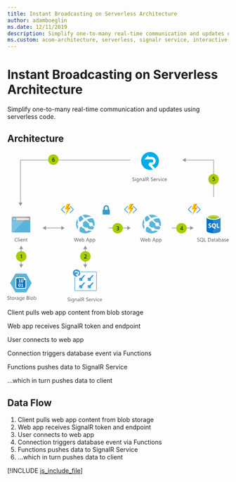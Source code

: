 ```yaml
---
title: Instant Broadcasting on Serverless Architecture
author: adamboeglin
ms.date: 12/11/2019
description: Simplify one-to-many real-time communication and updates using serverless code
ms.custom: acom-architecture, serverless, signalr service, interactive-diagram
---
```

# Instant Broadcasting on Serverless Architecture

Simplify one-to-many real-time communication and updates using serverless code.


## Architecture

<svg class="architecture-diagram" aria-labelledby="instant-broadcasting-on-serverless-architecture" height="403.234" viewbox="0 0 593.754 403.234" width="593.754" xmlns="http://www.w3.org/2000/svg" xmlns:xlink="http://www.w3.org/1999/xlink"><title id="instant-broadcasting-on-serverless-architecture">Instant Broadcasting on Serverless Architecture</title><desc>Simplify one-to-many real-time communication and updates using serverless code</desc><mask height="19.514" id="mask" maskunits="userSpaceOnUse" width="10.785" x="313.462" y="144.199"><g id="mask-2"><polygon fill="#fff" id="path-1" points="313.462 144.199 313.462 163.714 324.248 163.714 324.248 144.199 313.462 144.199"></polygon></g></mask><mask height="31.403" id="mask-2-2" maskunits="userSpaceOnUse" width="16.181" x="322.837" y="138.531"><g id="mask-4"><polygon fill="#fff" id="path-3" points="339.018 138.531 322.837 138.531 322.837 169.934 339.018 169.934 339.018 138.531"></polygon></g></mask><mask height="31.404" id="mask-3" maskunits="userSpaceOnUse" width="14.69" x="324.327" y="138.531"><g id="mask-6"><polygon fill="#fff" id="path-5" points="324.327 169.934 339.018 169.934 339.018 138.531 324.327 138.531 324.327 169.934"></polygon></g></mask><mask height="19.514" id="mask-4-2" maskunits="userSpaceOnUse" width="10.785" x="144.023" y="144.199"><g data-name="mask-2" id="mask-2-3"><polygon data-name="path-1" fill="#fff" id="path-1-2" points="144.024 144.199 144.024 163.714 154.809 163.714 154.809 144.199 144.024 144.199"></polygon></g></mask><mask height="31.403" id="mask-5" maskunits="userSpaceOnUse" width="16.181" x="153.398" y="138.531"><g data-name="mask-4" id="mask-4-3"><polygon data-name="path-3" fill="#fff" id="path-3-2" points="169.579 138.531 153.398 138.531 153.398 169.934 169.579 169.934 169.579 138.531"></polygon></g></mask><mask height="31.404" id="mask-6-2" maskunits="userSpaceOnUse" width="14.69" x="154.889" y="138.531"><g data-name="mask-6" id="mask-6-3"><polygon data-name="path-5" fill="#fff" id="path-5-2" points="154.889 169.934 169.579 169.934 169.579 138.531 154.889 138.531 154.889 169.934"></polygon></g></mask><mask height="19.514" id="mask-7" maskunits="userSpaceOnUse" width="10.785" x="484.462" y="144.199"><g data-name="mask-2" id="mask-2-4"><polygon data-name="path-1" fill="#fff" id="path-1-3" points="484.462 144.199 484.462 163.714 495.248 163.714 495.248 144.199 484.462 144.199"></polygon></g></mask><mask height="31.403" id="mask-8" maskunits="userSpaceOnUse" width="16.181" x="493.837" y="138.531"><g data-name="mask-4" id="mask-4-4"><polygon data-name="path-3" fill="#fff" id="path-3-3" points="510.018 138.531 493.837 138.531 493.837 169.934 510.018 169.934 510.018 138.531"></polygon></g></mask><mask height="31.404" id="mask-9" maskunits="userSpaceOnUse" width="14.69" x="495.327" y="138.531"><g data-name="mask-6" id="mask-6-4"><polygon data-name="path-5" fill="#fff" id="path-5-3" points="495.327 169.934 510.018 169.934 510.018 138.531 495.327 138.531 495.327 169.934"></polygon></g></mask><g><g><g><path d="M11.487,213.57a2.007,2.007,0,0,0,2.007,2.007H59.48a2.007,2.007,0,0,0,2.007-2.007V182.241h-50Z" fill="#59b4d9"></path><path d="M59.48,172.943H13.494a2.006,2.006,0,0,0-2.007,2.007v10.627h50V174.95a2.007,2.007,0,0,0-2.007-2.007" fill="#a0a1a2"></path><path d="M13.5,172.943a2.007,2.007,0,0,0-2.007,2.007v38.62a2.008,2.008,0,0,0,2.007,2.007h2.188l39.418-42.634Z" fill="#fff" opacity="0.2" style="isolation: isolate"></path><rect fill="#fff" height="3.942" width="33.671" x="24.344" y="177.722"></rect><path d="M22.8,179.626a4.878,4.878,0,1,1-4.878-4.879,4.879,4.879,0,0,1,4.878,4.879" fill="#59b4d9"></path><polygon fill="#fff" points="17.403 180.175 19.616 182.511 18.415 182.511 15.456 179.693 18.404 176.875 19.602 176.875 17.403 179.197 22.796 179.197 22.796 180.175 17.403 180.175"></polygon></g></g><g><g><path d="M161.637,399.543v-1.354a2.633,2.633,0,0,0,.558.369,4.487,4.487,0,0,0,.684.277,5.424,5.424,0,0,0,.722.174,4.018,4.018,0,0,0,.67.062,2.622,2.622,0,0,0,1.582-.393,1.473,1.473,0,0,0,.349-1.822,1.962,1.962,0,0,0-.481-.537,4.788,4.788,0,0,0-.729-.465q-.42-.222-.906-.468-.513-.26-.957-.526a4.143,4.143,0,0,1-.771-.588,2.452,2.452,0,0,1-.517-.728,2.475,2.475,0,0,1,.106-2.119,2.518,2.518,0,0,1,.771-.817,3.5,3.5,0,0,1,1.091-.479,4.977,4.977,0,0,1,1.247-.157,4.785,4.785,0,0,1,2.113.349v1.292a3.832,3.832,0,0,0-2.229-.6,3.669,3.669,0,0,0-.752.079,2.107,2.107,0,0,0-.67.256,1.481,1.481,0,0,0-.479.458,1.216,1.216,0,0,0-.186.684,1.4,1.4,0,0,0,.141.649,1.6,1.6,0,0,0,.414.5,4.088,4.088,0,0,0,.666.438q.393.212.906.465t1,.547a4.531,4.531,0,0,1,.826.636,2.811,2.811,0,0,1,.564.772,2.176,2.176,0,0,1,.209.971,2.469,2.469,0,0,1-.284,1.227,2.33,2.33,0,0,1-.766.817,3.344,3.344,0,0,1-1.11.455,6.1,6.1,0,0,1-1.326.14,5.437,5.437,0,0,1-.574-.038q-.343-.037-.7-.109a5.65,5.65,0,0,1-.674-.178A2.118,2.118,0,0,1,161.637,399.543Z" fill="#5b5b5b"></path><path d="M169.957,391.162a.712.712,0,0,1-.514-.205.694.694,0,0,1-.211-.52.716.716,0,0,1,.725-.731.722.722,0,0,1,.522.208.729.729,0,0,1,0,1.036A.717.717,0,0,1,169.957,391.162Zm.547,8.777h-1.121v-7H170.5Z" fill="#5b5b5b"></path><path d="M178.748,399.379q0,3.855-3.691,3.855a4.953,4.953,0,0,1-2.27-.492v-1.121a4.659,4.659,0,0,0,2.256.656q2.584,0,2.584-2.748v-.766H177.6a2.833,2.833,0,0,1-4.509.407,3.728,3.728,0,0,1-.8-2.505,4.356,4.356,0,0,1,.857-2.837,2.866,2.866,0,0,1,2.348-1.053,2.284,2.284,0,0,1,2.1,1.135h.027v-.971h1.121Zm-1.121-2.6v-1.032a2,2,0,0,0-.564-1.429,1.856,1.856,0,0,0-1.4-.595,1.946,1.946,0,0,0-1.627.755,3.368,3.368,0,0,0-.588,2.116,2.9,2.9,0,0,0,.563,1.87,1.821,1.821,0,0,0,1.493.7,1.952,1.952,0,0,0,1.535-.67A2.5,2.5,0,0,0,177.627,396.774Z" fill="#5b5b5b"></path><path d="M186.828,399.939h-1.121v-3.992q0-2.229-1.627-2.229a1.765,1.765,0,0,0-1.392.632,2.342,2.342,0,0,0-.55,1.6v3.992h-1.121v-7h1.121V394.1h.027a2.525,2.525,0,0,1,2.3-1.326,2.139,2.139,0,0,1,1.756.742,3.3,3.3,0,0,1,.609,2.143Z" fill="#5b5b5b"></path><path d="M193.951,399.939H192.83v-1.094H192.8a2.349,2.349,0,0,1-2.154,1.258,2.3,2.3,0,0,1-1.637-.554,1.917,1.917,0,0,1-.592-1.47q0-1.962,2.311-2.283l2.1-.294q0-1.784-1.443-1.784a3.448,3.448,0,0,0-2.283.861v-1.148a4.34,4.34,0,0,1,2.379-.656q2.468,0,2.469,2.611ZM192.83,396.4l-1.689.232a2.741,2.741,0,0,0-1.176.386,1.116,1.116,0,0,0-.4.981,1.068,1.068,0,0,0,.366.837,1.412,1.412,0,0,0,.974.325,1.8,1.8,0,0,0,1.378-.584,2.088,2.088,0,0,0,.544-1.48Z" fill="#5b5b5b"></path><path d="M197.184,399.939h-1.121V389.576h1.121Z" fill="#5b5b5b"></path><path d="M206.631,399.939h-1.367l-1.641-2.748a5.939,5.939,0,0,0-.437-.653,2.449,2.449,0,0,0-.434-.441,1.507,1.507,0,0,0-.479-.25,1.973,1.973,0,0,0-.578-.079h-.943v4.17H199.6v-9.8h2.926a4.177,4.177,0,0,1,1.187.161,2.651,2.651,0,0,1,.943.489,2.274,2.274,0,0,1,.626.817,2.708,2.708,0,0,1,.225,1.145,2.757,2.757,0,0,1-.153.94,2.468,2.468,0,0,1-.437.762,2.661,2.661,0,0,1-.684.571,3.483,3.483,0,0,1-.9.366v.027a2.08,2.08,0,0,1,.428.25,2.338,2.338,0,0,1,.346.332,4.442,4.442,0,0,1,.324.434c.107.162.227.35.359.564Zm-5.879-8.764v3.555h1.559a2.372,2.372,0,0,0,.8-.13,1.843,1.843,0,0,0,.633-.373,1.676,1.676,0,0,0,.416-.595,1.986,1.986,0,0,0,.15-.79,1.539,1.539,0,0,0-.509-1.227,2.19,2.19,0,0,0-1.474-.441Z" fill="#5b5b5b"></path><path d="M211.355,399.543v-1.354a2.6,2.6,0,0,0,.557.369,4.528,4.528,0,0,0,.684.277,5.447,5.447,0,0,0,.721.174,4.027,4.027,0,0,0,.67.062,2.623,2.623,0,0,0,1.583-.393,1.476,1.476,0,0,0,.349-1.822,1.966,1.966,0,0,0-.482-.537,4.776,4.776,0,0,0-.728-.465q-.42-.222-.905-.468-.513-.26-.957-.526a4.127,4.127,0,0,1-.773-.588,2.449,2.449,0,0,1-.516-.728,2.489,2.489,0,0,1,.105-2.119,2.524,2.524,0,0,1,.773-.817,3.489,3.489,0,0,1,1.09-.479,4.991,4.991,0,0,1,1.248-.157,4.775,4.775,0,0,1,2.111.349v1.292a3.828,3.828,0,0,0-2.229-.6,3.684,3.684,0,0,0-.752.079,2.125,2.125,0,0,0-.67.256,1.491,1.491,0,0,0-.479.458,1.215,1.215,0,0,0-.184.684,1.4,1.4,0,0,0,.14.649,1.592,1.592,0,0,0,.413.5,4.1,4.1,0,0,0,.667.438q.393.212.905.465t1,.547a4.581,4.581,0,0,1,.828.636,2.848,2.848,0,0,1,.563.772,2.176,2.176,0,0,1,.208.971,2.459,2.459,0,0,1-.283,1.227,2.33,2.33,0,0,1-.766.817,3.341,3.341,0,0,1-1.111.455,6.091,6.091,0,0,1-1.326.14,5.469,5.469,0,0,1-.574-.038q-.341-.037-.7-.109a5.683,5.683,0,0,1-.673-.178A2.091,2.091,0,0,1,211.355,399.543Z" fill="#5b5b5b"></path><path d="M224.727,396.72h-4.943a2.623,2.623,0,0,0,.629,1.8,2.17,2.17,0,0,0,1.654.636,3.437,3.437,0,0,0,2.174-.779v1.053a4.059,4.059,0,0,1-2.439.67,2.961,2.961,0,0,1-2.332-.954,3.907,3.907,0,0,1-.848-2.683,3.825,3.825,0,0,1,.927-2.663,2.968,2.968,0,0,1,2.3-1.029,2.635,2.635,0,0,1,2.127.889,3.707,3.707,0,0,1,.752,2.468Zm-1.148-.95a2.283,2.283,0,0,0-.469-1.511,1.6,1.6,0,0,0-1.281-.54,1.811,1.811,0,0,0-1.348.567,2.577,2.577,0,0,0-.684,1.483Z" fill="#5b5b5b"></path><path d="M230.072,394.074a1.372,1.372,0,0,0-.848-.226,1.431,1.431,0,0,0-1.2.677,3.129,3.129,0,0,0-.481,1.846v3.568h-1.121v-7h1.121v1.442h.027a2.441,2.441,0,0,1,.73-1.152,1.668,1.668,0,0,1,1.1-.414,1.83,1.83,0,0,1,.67.1Z" fill="#5b5b5b"></path><path d="M237.352,392.939l-2.789,7h-1.1l-2.652-7h1.23l1.777,5.086a4.6,4.6,0,0,1,.246.978h.027a4.56,4.56,0,0,1,.219-.95l1.859-5.113Z" fill="#5b5b5b"></path><path d="M239.129,391.162a.708.708,0,0,1-.512-.205.692.692,0,0,1-.213-.52.72.72,0,0,1,.725-.731.724.724,0,0,1,.523.208.731.731,0,0,1,0,1.036A.72.72,0,0,1,239.129,391.162Zm.547,8.777h-1.121v-7h1.121Z" fill="#5b5b5b"></path><path d="M246.717,399.618a3.64,3.64,0,0,1-1.914.485,3.168,3.168,0,0,1-2.416-.974,3.529,3.529,0,0,1-.92-2.526,3.881,3.881,0,0,1,.992-2.779,3.464,3.464,0,0,1,2.645-1.049,3.678,3.678,0,0,1,1.627.342v1.148a2.849,2.849,0,0,0-1.668-.547,2.254,2.254,0,0,0-1.76.769,2.918,2.918,0,0,0-.687,2.02,2.779,2.779,0,0,0,.646,1.941,2.225,2.225,0,0,0,1.732.711,2.806,2.806,0,0,0,1.723-.608Z" fill="#5b5b5b"></path><path d="M254.039,396.72H249.1a2.623,2.623,0,0,0,.629,1.8,2.17,2.17,0,0,0,1.654.636,3.437,3.437,0,0,0,2.174-.779v1.053a4.059,4.059,0,0,1-2.439.67,2.961,2.961,0,0,1-2.332-.954,3.907,3.907,0,0,1-.848-2.683,3.825,3.825,0,0,1,.927-2.663,2.968,2.968,0,0,1,2.3-1.029,2.635,2.635,0,0,1,2.127.889,3.707,3.707,0,0,1,.752,2.468Zm-1.148-.95a2.283,2.283,0,0,0-.469-1.511,1.6,1.6,0,0,0-1.281-.54,1.811,1.811,0,0,0-1.348.567,2.577,2.577,0,0,0-.684,1.483Z" fill="#5b5b5b"></path></g><g><path d="M0,395.543v-1.354a2.6,2.6,0,0,0,.557.369,4.528,4.528,0,0,0,.684.277,5.447,5.447,0,0,0,.721.174,4.027,4.027,0,0,0,.67.062,2.623,2.623,0,0,0,1.583-.393,1.476,1.476,0,0,0,.349-1.822,1.966,1.966,0,0,0-.482-.537,4.776,4.776,0,0,0-.728-.465q-.42-.222-.905-.468-.513-.26-.957-.526a4.127,4.127,0,0,1-.773-.588,2.449,2.449,0,0,1-.516-.728,2.489,2.489,0,0,1,.105-2.119,2.524,2.524,0,0,1,.773-.817,3.489,3.489,0,0,1,1.09-.479,4.991,4.991,0,0,1,1.248-.157,4.775,4.775,0,0,1,2.111.349v1.292a3.828,3.828,0,0,0-2.229-.6,3.684,3.684,0,0,0-.752.079,2.125,2.125,0,0,0-.67.256,1.491,1.491,0,0,0-.479.458,1.215,1.215,0,0,0-.184.684,1.4,1.4,0,0,0,.14.649,1.592,1.592,0,0,0,.413.5,4.1,4.1,0,0,0,.667.438q.393.212.905.465t1,.547a4.581,4.581,0,0,1,.828.636,2.848,2.848,0,0,1,.563.772,2.176,2.176,0,0,1,.208.971,2.459,2.459,0,0,1-.283,1.227,2.33,2.33,0,0,1-.766.817,3.341,3.341,0,0,1-1.111.455,6.091,6.091,0,0,1-1.326.14,5.469,5.469,0,0,1-.574-.038q-.341-.037-.7-.109a5.683,5.683,0,0,1-.673-.178A2.091,2.091,0,0,1,0,395.543Z" fill="#5b5b5b"></path><path d="M10.541,395.871a2.163,2.163,0,0,1-1.047.219q-1.838,0-1.838-2.051V389.9h-1.2v-.957h1.2V387.23l1.121-.362v2.071h1.764v.957H8.777v3.944a1.639,1.639,0,0,0,.238,1,.955.955,0,0,0,.793.3,1.181,1.181,0,0,0,.732-.232Z" fill="#5b5b5b"></path><path d="M14.854,396.1a3.246,3.246,0,0,1-2.478-.981,3.631,3.631,0,0,1-.927-2.6,3.785,3.785,0,0,1,.965-2.755,3.464,3.464,0,0,1,2.6-.991,3.141,3.141,0,0,1,2.444.964,3.825,3.825,0,0,1,.878,2.673,3.762,3.762,0,0,1-.946,2.683A3.318,3.318,0,0,1,14.854,396.1Zm.082-6.385a2.134,2.134,0,0,0-1.709.735,3.02,3.02,0,0,0-.629,2.027,2.854,2.854,0,0,0,.637,1.962,2.159,2.159,0,0,0,1.7.718,2.051,2.051,0,0,0,1.672-.7,3.055,3.055,0,0,0,.584-2,3.108,3.108,0,0,0-.584-2.023A2.041,2.041,0,0,0,14.936,389.719Z" fill="#5b5b5b"></path><path d="M23.781,390.074a1.37,1.37,0,0,0-.848-.226,1.43,1.43,0,0,0-1.2.677,3.129,3.129,0,0,0-.482,1.846v3.568H20.131v-7h1.121v1.442h.027a2.451,2.451,0,0,1,.732-1.152,1.665,1.665,0,0,1,1.1-.414,1.823,1.823,0,0,1,.67.1Z" fill="#5b5b5b"></path><path d="M30.01,395.939H28.889v-1.094h-.027a2.349,2.349,0,0,1-2.154,1.258,2.3,2.3,0,0,1-1.637-.554,1.917,1.917,0,0,1-.592-1.47q0-1.962,2.311-2.283l2.1-.294q0-1.784-1.443-1.784a3.448,3.448,0,0,0-2.283.861v-1.148a4.34,4.34,0,0,1,2.379-.656q2.468,0,2.469,2.611ZM28.889,392.4l-1.689.232a2.741,2.741,0,0,0-1.176.386,1.116,1.116,0,0,0-.4.981,1.068,1.068,0,0,0,.366.837,1.412,1.412,0,0,0,.974.325,1.8,1.8,0,0,0,1.378-.584,2.088,2.088,0,0,0,.544-1.48Z" fill="#5b5b5b"></path><path d="M38.1,395.379q0,3.855-3.691,3.855a4.959,4.959,0,0,1-2.27-.492v-1.121a4.665,4.665,0,0,0,2.256.656q2.584,0,2.584-2.748v-.766h-.027a2.832,2.832,0,0,1-4.508.407,3.728,3.728,0,0,1-.8-2.505,4.356,4.356,0,0,1,.858-2.837,2.866,2.866,0,0,1,2.349-1.053,2.28,2.28,0,0,1,2.1,1.135h.027v-.971H38.1Zm-1.121-2.6v-1.032a2,2,0,0,0-.563-1.429,1.858,1.858,0,0,0-1.405-.595,1.948,1.948,0,0,0-1.627.755,3.374,3.374,0,0,0-.588,2.116,2.9,2.9,0,0,0,.564,1.87,1.822,1.822,0,0,0,1.494.7,1.95,1.95,0,0,0,1.534-.67A2.5,2.5,0,0,0,36.975,392.774Z" fill="#5b5b5b"></path><path d="M45.992,392.72H41.049a2.623,2.623,0,0,0,.629,1.8,2.17,2.17,0,0,0,1.654.636,3.437,3.437,0,0,0,2.174-.779v1.053a4.059,4.059,0,0,1-2.439.67,2.961,2.961,0,0,1-2.332-.954,3.907,3.907,0,0,1-.848-2.683,3.825,3.825,0,0,1,.927-2.663,2.968,2.968,0,0,1,2.3-1.029,2.635,2.635,0,0,1,2.127.889,3.707,3.707,0,0,1,.752,2.468Zm-1.148-.95a2.283,2.283,0,0,0-.469-1.511,1.6,1.6,0,0,0-1.281-.54,1.811,1.811,0,0,0-1.348.567,2.577,2.577,0,0,0-.684,1.483Z" fill="#5b5b5b"></path><path d="M51.672,395.939v-9.8h2.789a3.053,3.053,0,0,1,2.018.622,2.011,2.011,0,0,1,.744,1.62,2.384,2.384,0,0,1-.451,1.449,2.431,2.431,0,0,1-1.244.875v.027a2.5,2.5,0,0,1,1.586.749,2.3,2.3,0,0,1,.6,1.644,2.563,2.563,0,0,1-.9,2.037,3.361,3.361,0,0,1-2.277.779Zm1.148-8.764v3.165H54a2.235,2.235,0,0,0,1.484-.455,1.585,1.585,0,0,0,.539-1.282q0-1.429-1.879-1.429Zm0,4.2V394.9h1.559a2.338,2.338,0,0,0,1.569-.479,1.64,1.64,0,0,0,.558-1.312q0-1.737-2.365-1.736Z" fill="#5b5b5b"></path><path d="M60.668,395.939H59.547V385.576h1.121Z" fill="#5b5b5b"></path><path d="M65.863,396.1a3.246,3.246,0,0,1-2.478-.981,3.631,3.631,0,0,1-.927-2.6,3.785,3.785,0,0,1,.965-2.755,3.464,3.464,0,0,1,2.6-.991,3.141,3.141,0,0,1,2.444.964,3.825,3.825,0,0,1,.878,2.673A3.762,3.762,0,0,1,68.4,395.1,3.318,3.318,0,0,1,65.863,396.1Zm.082-6.385a2.134,2.134,0,0,0-1.709.735,3.02,3.02,0,0,0-.629,2.027,2.854,2.854,0,0,0,.637,1.962,2.159,2.159,0,0,0,1.7.718,2.051,2.051,0,0,0,1.672-.7,3.055,3.055,0,0,0,.584-2,3.108,3.108,0,0,0-.584-2.023A2.041,2.041,0,0,0,65.945,389.719Z" fill="#5b5b5b"></path><path d="M72.289,394.928h-.027v1.012H71.141V385.576h1.121v4.594h.027a2.652,2.652,0,0,1,2.42-1.395,2.566,2.566,0,0,1,2.109.94,3.883,3.883,0,0,1,.762,2.519,4.34,4.34,0,0,1-.854,2.813,2.847,2.847,0,0,1-2.338,1.056A2.3,2.3,0,0,1,72.289,394.928Zm-.027-2.823v.978a2.082,2.082,0,0,0,.564,1.473,2.012,2.012,0,0,0,3.028-.174,3.577,3.577,0,0,0,.577-2.167,2.825,2.825,0,0,0-.539-1.832,1.788,1.788,0,0,0-1.463-.663,1.985,1.985,0,0,0-1.572.68A2.5,2.5,0,0,0,72.262,392.1Z" fill="#5b5b5b"></path></g><g><path d="M26.725,239.529a5.749,5.749,0,0,1-2.707.574,4.364,4.364,0,0,1-3.35-1.347,4.968,4.968,0,0,1-1.258-3.534,5.208,5.208,0,0,1,1.414-3.8,4.8,4.8,0,0,1,3.59-1.449,5.753,5.753,0,0,1,2.311.4V231.6a4.685,4.685,0,0,0-2.324-.588,3.567,3.567,0,0,0-2.738,1.128,4.25,4.25,0,0,0-1.049,3.015,4.041,4.041,0,0,0,.98,2.854,3.339,3.339,0,0,0,2.574,1.063,4.83,4.83,0,0,0,2.557-.656Z" fill="#5b5b5b"></path><path d="M29.691,239.939H28.57V229.576h1.121Z" fill="#5b5b5b"></path><path d="M32.535,231.162a.712.712,0,0,1-.514-.205.694.694,0,0,1-.211-.52.716.716,0,0,1,.725-.731.722.722,0,0,1,.522.208.729.729,0,0,1,0,1.036A.717.717,0,0,1,32.535,231.162Zm.547,8.777H31.961v-7h1.121Z" fill="#5b5b5b"></path><path d="M40.977,236.72H36.035a2.614,2.614,0,0,0,.629,1.8,2.167,2.167,0,0,0,1.654.636,3.441,3.441,0,0,0,2.174-.779v1.053a4.065,4.065,0,0,1-2.441.67,2.957,2.957,0,0,1-2.33-.954,3.9,3.9,0,0,1-.848-2.683A3.829,3.829,0,0,1,35.8,233.8a2.97,2.97,0,0,1,2.3-1.029,2.63,2.63,0,0,1,2.125.889,3.7,3.7,0,0,1,.752,2.468Zm-1.148-.95a2.277,2.277,0,0,0-.468-1.511,1.6,1.6,0,0,0-1.282-.54,1.809,1.809,0,0,0-1.346.567,2.571,2.571,0,0,0-.684,1.483Z" fill="#5b5b5b"></path><path d="M48.482,239.939H47.361v-3.992q0-2.229-1.627-2.229a1.765,1.765,0,0,0-1.391.632,2.342,2.342,0,0,0-.551,1.6v3.992H42.672v-7h1.121V234.1h.027a2.528,2.528,0,0,1,2.3-1.326,2.144,2.144,0,0,1,1.758.742,3.306,3.306,0,0,1,.607,2.143Z" fill="#5b5b5b"></path><path d="M53.842,239.871a2.155,2.155,0,0,1-1.045.219q-1.84,0-1.84-2.051V233.9h-1.2v-.957h1.2V231.23l1.121-.362v2.071h1.764v.957H52.078v3.944a1.631,1.631,0,0,0,.24,1,.954.954,0,0,0,.793.3,1.177,1.177,0,0,0,.73-.232Z" fill="#5b5b5b"></path></g><g><path d="M191.582,230.137l-2.769,9.8h-1.347l-2.017-7.164a4.429,4.429,0,0,1-.157-1h-.027a5.084,5.084,0,0,1-.178.984l-2.03,7.178h-1.333l-2.871-9.8h1.265l2.085,7.52a5.03,5.03,0,0,1,.164.984h.034a5.709,5.709,0,0,1,.212-.984l2.167-7.52h1.1l2.078,7.574a5.677,5.677,0,0,1,.164.916h.027a5.465,5.465,0,0,1,.185-.943l2-7.547Z" fill="#5b5b5b"></path><path d="M198.179,236.72h-4.942a2.614,2.614,0,0,0,.629,1.8,2.167,2.167,0,0,0,1.654.636,3.441,3.441,0,0,0,2.174-.779v1.053a4.062,4.062,0,0,1-2.44.67,2.957,2.957,0,0,1-2.331-.954,3.9,3.9,0,0,1-.848-2.683A3.829,3.829,0,0,1,193,233.8a2.971,2.971,0,0,1,2.3-1.029,2.632,2.632,0,0,1,2.126.889,3.707,3.707,0,0,1,.752,2.468Zm-1.148-.95a2.288,2.288,0,0,0-.468-1.511,1.6,1.6,0,0,0-1.282-.54,1.811,1.811,0,0,0-1.347.567,2.571,2.571,0,0,0-.684,1.483Z" fill="#5b5b5b"></path><path d="M201.022,238.928H201v1.012h-1.121V229.576H201v4.594h.027a2.652,2.652,0,0,1,2.42-1.395,2.565,2.565,0,0,1,2.108.94,3.877,3.877,0,0,1,.763,2.519,4.34,4.34,0,0,1-.854,2.813,2.847,2.847,0,0,1-2.338,1.056A2.3,2.3,0,0,1,201.022,238.928ZM201,236.1v.978a2.085,2.085,0,0,0,.563,1.473,2.013,2.013,0,0,0,3.029-.174,3.577,3.577,0,0,0,.577-2.167,2.826,2.826,0,0,0-.54-1.832,1.788,1.788,0,0,0-1.463-.663,1.985,1.985,0,0,0-1.572.68A2.5,2.5,0,0,0,201,236.1Z" fill="#5b5b5b"></path><path d="M219.678,239.939h-1.271l-1.039-2.748h-4.156l-.978,2.748h-1.278l3.76-9.8H215.9Zm-2.687-3.78-1.538-4.177a3.9,3.9,0,0,1-.15-.656h-.027a3.669,3.669,0,0,1-.157.656l-1.524,4.177Z" fill="#5b5b5b"></path><path d="M222.118,238.928h-.027v4.231H220.97v-10.22h1.121v1.23h.027a2.652,2.652,0,0,1,2.42-1.395,2.564,2.564,0,0,1,2.112.94,3.893,3.893,0,0,1,.759,2.519,4.34,4.34,0,0,1-.854,2.813,2.847,2.847,0,0,1-2.338,1.056A2.342,2.342,0,0,1,222.118,238.928Zm-.027-2.823v.978a2.085,2.085,0,0,0,.563,1.473,2.013,2.013,0,0,0,3.029-.174,3.577,3.577,0,0,0,.577-2.167,2.826,2.826,0,0,0-.54-1.832,1.788,1.788,0,0,0-1.463-.663,1.985,1.985,0,0,0-1.572.68A2.5,2.5,0,0,0,222.091,236.1Z" fill="#5b5b5b"></path><path d="M230.349,238.928h-.027v4.231H229.2v-10.22h1.121v1.23h.027a2.652,2.652,0,0,1,2.42-1.395,2.564,2.564,0,0,1,2.112.94,3.893,3.893,0,0,1,.759,2.519,4.34,4.34,0,0,1-.854,2.813,2.847,2.847,0,0,1-2.338,1.056A2.342,2.342,0,0,1,230.349,238.928Zm-.027-2.823v.978a2.085,2.085,0,0,0,.563,1.473,2.013,2.013,0,0,0,3.029-.174,3.577,3.577,0,0,0,.577-2.167,2.826,2.826,0,0,0-.54-1.832,1.788,1.788,0,0,0-1.463-.663,1.985,1.985,0,0,0-1.572.68A2.5,2.5,0,0,0,230.321,236.1Z" fill="#5b5b5b"></path></g><g><path d="M335.41,77.551V76.2a2.6,2.6,0,0,0,.557.369,4.528,4.528,0,0,0,.684.277,5.447,5.447,0,0,0,.721.174,4.027,4.027,0,0,0,.67.062,2.623,2.623,0,0,0,1.583-.393,1.476,1.476,0,0,0,.349-1.822,1.966,1.966,0,0,0-.482-.537,4.776,4.776,0,0,0-.728-.465q-.42-.222-.905-.468-.513-.26-.957-.526a4.127,4.127,0,0,1-.773-.588,2.449,2.449,0,0,1-.516-.728,2.489,2.489,0,0,1,.105-2.119,2.524,2.524,0,0,1,.773-.817,3.489,3.489,0,0,1,1.09-.479,4.991,4.991,0,0,1,1.248-.157,4.775,4.775,0,0,1,2.111.349v1.292a3.828,3.828,0,0,0-2.229-.6,3.684,3.684,0,0,0-.752.079,2.125,2.125,0,0,0-.67.256,1.491,1.491,0,0,0-.479.458,1.215,1.215,0,0,0-.184.684,1.4,1.4,0,0,0,.14.649,1.592,1.592,0,0,0,.413.5,4.1,4.1,0,0,0,.667.438q.393.212.905.465t1,.547a4.581,4.581,0,0,1,.828.636,2.848,2.848,0,0,1,.563.772,2.176,2.176,0,0,1,.208.971,2.459,2.459,0,0,1-.283,1.227,2.33,2.33,0,0,1-.766.817,3.341,3.341,0,0,1-1.111.455,6.091,6.091,0,0,1-1.326.14,5.469,5.469,0,0,1-.574-.038q-.341-.037-.7-.109a5.683,5.683,0,0,1-.673-.178A2.091,2.091,0,0,1,335.41,77.551Z" fill="#5b5b5b"></path><path d="M343.729,69.17a.708.708,0,0,1-.512-.205.692.692,0,0,1-.213-.52.72.72,0,0,1,.725-.731.724.724,0,0,1,.523.208.731.731,0,0,1,0,1.036A.72.72,0,0,1,343.729,69.17Zm.547,8.777h-1.121v-7h1.121Z" fill="#5b5b5b"></path><path d="M352.52,77.387q0,3.855-3.691,3.855a4.959,4.959,0,0,1-2.27-.492V79.629a4.665,4.665,0,0,0,2.256.656q2.584,0,2.584-2.748v-.766h-.027a2.832,2.832,0,0,1-4.508.407,3.728,3.728,0,0,1-.8-2.505,4.356,4.356,0,0,1,.858-2.837,2.866,2.866,0,0,1,2.349-1.053,2.28,2.28,0,0,1,2.1,1.135h.027v-.971h1.121Zm-1.121-2.6V73.75a2,2,0,0,0-.563-1.429,1.858,1.858,0,0,0-1.405-.595,1.948,1.948,0,0,0-1.627.755,3.374,3.374,0,0,0-.588,2.116,2.9,2.9,0,0,0,.564,1.87,1.822,1.822,0,0,0,1.494.7,1.95,1.95,0,0,0,1.534-.67A2.5,2.5,0,0,0,351.4,74.783Z" fill="#5b5b5b"></path><path d="M360.6,77.948h-1.121V73.955q0-2.229-1.627-2.229a1.765,1.765,0,0,0-1.391.632,2.342,2.342,0,0,0-.551,1.6v3.992h-1.121v-7h1.121V72.11h.027a2.528,2.528,0,0,1,2.3-1.326,2.144,2.144,0,0,1,1.758.742,3.306,3.306,0,0,1,.607,2.143Z" fill="#5b5b5b"></path><path d="M367.723,77.948H366.6V76.854h-.027a2.346,2.346,0,0,1-2.152,1.258,2.3,2.3,0,0,1-1.638-.554,1.917,1.917,0,0,1-.591-1.47q0-1.962,2.311-2.283l2.1-.294q0-1.784-1.441-1.784a3.444,3.444,0,0,0-2.283.861V71.44a4.335,4.335,0,0,1,2.379-.656q2.467,0,2.467,2.611ZM366.6,74.407l-1.687.232a2.736,2.736,0,0,0-1.176.386,1.113,1.113,0,0,0-.4.981,1.067,1.067,0,0,0,.365.837,1.415,1.415,0,0,0,.975.325,1.8,1.8,0,0,0,1.377-.584,2.088,2.088,0,0,0,.543-1.48Z" fill="#5b5b5b"></path><path d="M370.957,77.948h-1.121V67.584h1.121Z" fill="#5b5b5b"></path><path d="M380.4,77.948h-1.367L377.4,75.2a6.081,6.081,0,0,0-.437-.653,2.518,2.518,0,0,0-.435-.441,1.507,1.507,0,0,0-.479-.25,1.971,1.971,0,0,0-.577-.079h-.943v4.17h-1.148v-9.8H376.3a4.175,4.175,0,0,1,1.186.161,2.651,2.651,0,0,1,.943.489,2.272,2.272,0,0,1,.625.817,2.708,2.708,0,0,1,.227,1.145,2.757,2.757,0,0,1-.154.94,2.448,2.448,0,0,1-.437.762,2.661,2.661,0,0,1-.684.571,3.49,3.49,0,0,1-.9.366v.027a2.072,2.072,0,0,1,.427.25,2.381,2.381,0,0,1,.345.332,4.444,4.444,0,0,1,.325.434c.106.162.227.35.358.564Zm-5.879-8.764v3.555h1.559a2.366,2.366,0,0,0,.8-.13,1.848,1.848,0,0,0,.632-.373,1.693,1.693,0,0,0,.418-.595,2,2,0,0,0,.15-.79,1.536,1.536,0,0,0-.51-1.227,2.187,2.187,0,0,0-1.473-.441Z" fill="#5b5b5b"></path><path d="M385.127,77.551V76.2a2.633,2.633,0,0,0,.558.369,4.487,4.487,0,0,0,.684.277,5.424,5.424,0,0,0,.722.174,4.018,4.018,0,0,0,.67.062,2.622,2.622,0,0,0,1.582-.393,1.473,1.473,0,0,0,.349-1.822,1.962,1.962,0,0,0-.481-.537,4.788,4.788,0,0,0-.729-.465q-.42-.222-.906-.468-.513-.26-.957-.526a4.143,4.143,0,0,1-.771-.588,2.452,2.452,0,0,1-.517-.728,2.475,2.475,0,0,1,.106-2.119,2.518,2.518,0,0,1,.771-.817,3.5,3.5,0,0,1,1.091-.479,4.977,4.977,0,0,1,1.247-.157,4.785,4.785,0,0,1,2.113.349v1.292a3.832,3.832,0,0,0-2.229-.6,3.669,3.669,0,0,0-.752.079,2.107,2.107,0,0,0-.67.256,1.481,1.481,0,0,0-.479.458,1.216,1.216,0,0,0-.186.684,1.4,1.4,0,0,0,.141.649,1.6,1.6,0,0,0,.414.5,4.088,4.088,0,0,0,.666.438q.393.212.906.465t1,.547a4.531,4.531,0,0,1,.826.636,2.811,2.811,0,0,1,.564.772,2.176,2.176,0,0,1,.209.971,2.469,2.469,0,0,1-.284,1.227,2.33,2.33,0,0,1-.766.817,3.344,3.344,0,0,1-1.11.455,6.1,6.1,0,0,1-1.326.14,5.437,5.437,0,0,1-.574-.038q-.343-.037-.7-.109a5.65,5.65,0,0,1-.674-.178A2.118,2.118,0,0,1,385.127,77.551Z" fill="#5b5b5b"></path><path d="M398.5,74.728h-4.941a2.614,2.614,0,0,0,.629,1.8,2.167,2.167,0,0,0,1.654.636,3.441,3.441,0,0,0,2.174-.779v1.053a4.065,4.065,0,0,1-2.441.67,2.957,2.957,0,0,1-2.33-.954,3.9,3.9,0,0,1-.848-2.683,3.829,3.829,0,0,1,.926-2.663,2.97,2.97,0,0,1,2.3-1.029,2.63,2.63,0,0,1,2.125.889,3.7,3.7,0,0,1,.752,2.468Zm-1.148-.95a2.277,2.277,0,0,0-.468-1.511,1.6,1.6,0,0,0-1.282-.54,1.809,1.809,0,0,0-1.346.567,2.571,2.571,0,0,0-.684,1.483Z" fill="#5b5b5b"></path><path d="M403.844,72.082a1.37,1.37,0,0,0-.848-.226,1.43,1.43,0,0,0-1.2.677,3.129,3.129,0,0,0-.482,1.846v3.568h-1.121v-7h1.121V72.39h.027a2.451,2.451,0,0,1,.732-1.152,1.665,1.665,0,0,1,1.1-.414,1.823,1.823,0,0,1,.67.1Z" fill="#5b5b5b"></path><path d="M411.125,70.948l-2.789,7h-1.1l-2.652-7h1.23l1.777,5.086a4.488,4.488,0,0,1,.246.978h.027a4.687,4.687,0,0,1,.219-.95l1.859-5.113Z" fill="#5b5b5b"></path><path d="M412.9,69.17a.712.712,0,0,1-.514-.205.694.694,0,0,1-.211-.52.716.716,0,0,1,.725-.731.722.722,0,0,1,.522.208.729.729,0,0,1,0,1.036A.717.717,0,0,1,412.9,69.17Zm.547,8.777h-1.121v-7h1.121Z" fill="#5b5b5b"></path><path d="M420.49,77.626a3.642,3.642,0,0,1-1.914.485,3.169,3.169,0,0,1-2.417-.974,3.528,3.528,0,0,1-.919-2.526,3.884,3.884,0,0,1,.99-2.779,3.469,3.469,0,0,1,2.646-1.049,3.681,3.681,0,0,1,1.627.342v1.148a2.851,2.851,0,0,0-1.668-.547,2.255,2.255,0,0,0-1.761.769,2.918,2.918,0,0,0-.687,2.02,2.779,2.779,0,0,0,.646,1.941,2.227,2.227,0,0,0,1.733.711,2.81,2.81,0,0,0,1.723-.608Z" fill="#5b5b5b"></path><path d="M427.811,74.728h-4.941a2.614,2.614,0,0,0,.629,1.8,2.167,2.167,0,0,0,1.654.636,3.441,3.441,0,0,0,2.174-.779v1.053a4.065,4.065,0,0,1-2.441.67,2.957,2.957,0,0,1-2.33-.954,3.9,3.9,0,0,1-.848-2.683,3.829,3.829,0,0,1,.926-2.663,2.97,2.97,0,0,1,2.3-1.029,2.63,2.63,0,0,1,2.125.889,3.7,3.7,0,0,1,.752,2.468Zm-1.148-.95a2.277,2.277,0,0,0-.468-1.511,1.6,1.6,0,0,0-1.282-.54,1.809,1.809,0,0,0-1.346.567,2.571,2.571,0,0,0-.684,1.483Z" fill="#5b5b5b"></path></g><g><rect fill="#969696" height="44.201" width="1.5" x="208.27" y="258.403"></rect><polygon fill="#969696" points="214.256 301.072 209.02 310.139 203.785 301.072 214.256 301.072"></polygon><polygon fill="#969696" points="214.256 259.934 209.02 250.868 203.785 259.934 214.256 259.934"></polygon></g><g><rect fill="#969696" height="1.5" width="44.201" x="101.919" y="202.753"></rect><polygon fill="#969696" points="103.452 208.739 94.385 203.503 103.452 198.267 103.452 208.739"></polygon><polygon fill="#969696" points="144.588 208.739 153.656 203.503 144.588 198.267 144.588 208.739"></polygon></g><g><rect fill="#969696" height="1.5" width="50.932" x="272.188" y="202.753"></rect><polygon fill="#969696" points="321.588 208.739 330.656 203.503 321.588 198.267 321.588 208.739"></polygon></g><g><rect fill="#969696" height="1.5" width="50.932" x="441.188" y="202.753"></rect><polygon fill="#969696" points="490.588 208.739 499.656 203.503 490.588 198.267 490.588 208.739"></polygon></g><g><rect fill="#969696" height="44.201" width="1.5" x="36.27" y="258.403"></rect><polygon fill="#969696" points="42.256 301.072 37.02 310.139 31.785 301.072 42.256 301.072"></polygon><polygon fill="#969696" points="42.256 259.934 37.02 250.868 31.785 259.934 42.256 259.934"></polygon></g><g><g><path d="M237.649,320.305H196.731c.185.462.277.925.416,1.387H237.7a.927.927,0,0,1,.925.925v47.206a.927.927,0,0,1-.925.925h-55.02a.927.927,0,0,1-.925-.925V335.332c-.462-.185-.925-.37-1.387-.6v35.093a2.318,2.318,0,0,0,2.312,2.312h54.974a2.318,2.318,0,0,0,2.312-2.312V322.617A2.289,2.289,0,0,0,237.649,320.305Z" fill="#389bd5"></path><path d="M198.071,356.877H193.91a1.125,1.125,0,0,0-1.11,1.11v5.872a1.125,1.125,0,0,0,1.11,1.11h5.872a1.125,1.125,0,0,0,1.11-1.11v-5.04h.971l1.2-1.295-.092-1.711.416-.416,1.48.046.832-.786.046-1.48,1.017-1.11,1.248-.046V349.2H205.7Zm-3.052,6.843a.971.971,0,1,1,.971-.971A.948.948,0,0,1,195.02,363.72Z" fill="#389bd5"></path><path d="M221,356.877h-4.161a1.125,1.125,0,0,0-1.11,1.11v5.872a1.125,1.125,0,0,0,1.11,1.11h5.872a1.125,1.125,0,0,0,1.11-1.11v-5.04h.971l1.2-1.295-.092-1.711.416-.416,1.48.046.832-.786.046-1.48,1.017-1.11,1.248-.046V349.2h-2.312Zm-3.052,6.843a.971.971,0,1,1,.971-.971A.948.948,0,0,1,217.953,363.72Z" fill="#389bd5"></path><path d="M198.071,337.181H193.91a1.125,1.125,0,0,0-1.11,1.11v5.872a1.125,1.125,0,0,0,1.11,1.11h5.872a1.125,1.125,0,0,0,1.11-1.11v-5.04h.971l1.2-1.295-.092-1.711.416-.416,1.48.046.832-.786.046-1.48,1.017-1.11,1.248-.046v-2.82H205.7Zm-3.052,6.843a.971.971,0,1,1,.971-.971A.948.948,0,0,1,195.02,344.024Z" fill="#389bd5"></path><path d="M221,337.181h-4.161a1.125,1.125,0,0,0-1.11,1.11v5.872a1.125,1.125,0,0,0,1.11,1.11h5.872a1.125,1.125,0,0,0,1.11-1.11v-5.04h.971l1.2-1.295-.092-1.711.416-.416,1.48.046.832-.786.046-1.48,1.017-1.11,1.248-.046v-2.82h-2.312Zm-3.052,6.843a.971.971,0,1,1,.971-.971A.948.948,0,0,1,217.953,344.024Z" fill="#389bd5"></path></g><path d="M185.125,326.131h2.682a1.727,1.727,0,0,0,1.9-1.9,1.9,1.9,0,0,0-1.9-1.9h-8.322l4.439-4.624v2.034h3.93a4.485,4.485,0,1,1,0,8.97l3.7,3.606a9.851,9.851,0,0,0,4.115-8,9.966,9.966,0,0,0-9.941-9.848,9.848,9.848,0,0,0,0,19.7,9.957,9.957,0,0,0,3.144-.509l-4.808-4.993Z" fill="#389bd5"></path></g><g><polygon fill="#969696" points="554.419 120.531 552.919 120.531 552.919 22.281 477.204 22.281 477.204 20.781 554.419 20.781 554.419 120.531"></polygon><polygon fill="#969696" points="478.737 26.767 469.669 21.531 478.737 16.295 478.737 26.767"></polygon></g><g><polygon fill="#969696" points="35.938 136.996 34.438 136.996 34.438 20.781 329.669 20.781 329.669 22.281 35.938 22.281 35.938 136.996"></polygon><polygon fill="#969696" points="29.953 135.464 35.189 144.531 40.424 135.464 29.953 135.464"></polygon></g><g><path d="M50.729,325.841H21.809l-14.46,25.1,14.46,25.1h28.92l14.46-25.1Zm.116,36.323a3.9,3.9,0,0,1-3.933,3.933H25.626a3.9,3.9,0,0,1-3.933-3.933V339.723a3.9,3.9,0,0,1,3.933-3.933H44.714l6.015,6.015v20.36h.116Z" fill="#59b4d9"></path><path d="M34.071,354.992a5.01,5.01,0,0,0-.116-.578c-.116-.116-.116-.231-.231-.347s-.231-.116-.347-.231c-.116,0-.231-.116-.463-.116a1.644,1.644,0,0,0-.694.231.984.984,0,0,0-.347.578c-.116.231-.116.578-.231.925,0,.347-.116.81-.116,1.272a5.654,5.654,0,0,0,.116,1.5,2.179,2.179,0,0,0,.231.925,1.6,1.6,0,0,0,.347.463.867.867,0,0,0,.578.116.7.7,0,0,0,.463-.116c.116,0,.231-.116.347-.231a.6.6,0,0,0,.231-.463.867.867,0,0,0,.116-.578c0-.231.116-.463.116-.694v-2.661Z" fill="#0072c6"></path><path d="M40.9,343.309a5.01,5.01,0,0,0-.116-.578c-.116-.116-.116-.231-.231-.347s-.231-.116-.347-.231c-.116,0-.231-.116-.463-.116a1.644,1.644,0,0,0-.694.231.984.984,0,0,0-.347.578c-.116.231-.116.578-.231.925,0,.347-.116.81-.116,1.272a5.654,5.654,0,0,0,.116,1.5,2.179,2.179,0,0,0,.231.925,1.6,1.6,0,0,0,.347.463.867.867,0,0,0,.578.116.7.7,0,0,0,.463-.116c.116,0,.231-.116.347-.231a.6.6,0,0,0,.231-.463.867.867,0,0,0,.116-.578c0-.231.116-.463.116-.694v-2.661Z" fill="#0072c6"></path><path d="M43.788,337.987H25.626a1.779,1.779,0,0,0-1.735,1.735v22.442a1.779,1.779,0,0,0,1.735,1.735H46.911a1.779,1.779,0,0,0,1.735-1.735v-19.2H43.788v-4.974ZM30.369,342.5v-.231a.113.113,0,0,1,.116-.116l.116-.116,1.851-1.157H33.84a.113.113,0,0,1,.116.116v7.172h1.5l.116.116v1.157a.113.113,0,0,1-.116.116H30.485l-.116-.116v-1.157a.113.113,0,0,1,.116-.116H32.22v-5.553l-1.388.81a.4.4,0,0,0-.231.116h-.116a.4.4,0,0,1-.116-.231v-.81Zm5.321,16.079a2.539,2.539,0,0,1-.578,1.388,3.521,3.521,0,0,1-.925.925,2.894,2.894,0,0,1-1.5.347,3.2,3.2,0,0,1-1.5-.347,3.118,3.118,0,0,1-.925-.81,3.9,3.9,0,0,1-.463-1.388,14.864,14.864,0,0,1,0-3.7,3.861,3.861,0,0,1,.578-1.388,3.521,3.521,0,0,1,.925-.925,2.894,2.894,0,0,1,1.5-.347,3.2,3.2,0,0,1,1.5.347,3.118,3.118,0,0,1,.925.81,3.9,3.9,0,0,1,.463,1.388,9.35,9.35,0,0,1,.116,1.851A4.851,4.851,0,0,1,35.69,358.578Zm6.709,2.082v.231a.113.113,0,0,1-.116.116H37.31l-.116-.116v-1.157a.113.113,0,0,1,.116-.116h1.735v-5.553l-1.388.81a.4.4,0,0,0-.231.116H37.31a.4.4,0,0,1-.116-.231v-.81a.113.113,0,0,1,.116-.116l.116-.116,1.851-1.157h1.388a.113.113,0,0,1,.116.116v7.172h1.5l.116.116v.578C42.516,360.545,42.516,360.661,42.4,360.661Zm.116-13.766a2.539,2.539,0,0,1-.578,1.388,3.521,3.521,0,0,1-.925.925,2.894,2.894,0,0,1-1.5.347,3.2,3.2,0,0,1-1.5-.347,3.118,3.118,0,0,1-.925-.81,3.9,3.9,0,0,1-.463-1.388,14.864,14.864,0,0,1,0-3.7,3.861,3.861,0,0,1,.578-1.388,3.521,3.521,0,0,1,.925-.925,2.894,2.894,0,0,1,1.5-.347,3.2,3.2,0,0,1,1.5.347,3.118,3.118,0,0,1,.925.81,3.9,3.9,0,0,1,.463,1.388,9.35,9.35,0,0,1,.116,1.851A4.851,4.851,0,0,1,42.516,346.895Z" fill="#0072c6"></path></g><path d="M224.462,212.782a24.995,24.995,0,1,1,4.656-35.03,24.9,24.9,0,0,1-4.656,35.03" fill="#59b4d9"></path><path d="M219.869,197.321a5.385,5.385,0,0,0,7.541,1c.123-.094.218-.208.33-.309,2.409,1.7,4.082,2.817,5.025,3.459a21.566,21.566,0,0,0,.67-2.142c-1-.741-2.343-1.778-4.29-3.356a5.34,5.34,0,0,0-7.666-6.548c-2.546-2.284-5.343-4.9-8.293-7.833,9.165-4.929,15.676-4.207,15.676-4.207a25.109,25.109,0,0,0-3.606-3.7,26.627,26.627,0,0,0-16.729,3.119l0,0h0q-3.429-3.589-6.983-7.712a23.264,23.264,0,0,0-3.312,1.347,53.84,53.84,0,0,0,6.754,8.565h0l.017.017a46.293,46.293,0,0,0-6.944,6.015c-.29.309-.569.62-.842.931a7.546,7.546,0,0,0-4.117.282,18.265,18.265,0,0,1-1.724-10.832,26.353,26.353,0,0,0-2.692,3.267,16.016,16.016,0,0,0,.985,10.1,7.538,7.538,0,0,0-.005,9.153,7.743,7.743,0,0,0,.559.645,37.87,37.87,0,0,0-1.46,8.761c.237.322.237.582.472.9a25.375,25.375,0,0,0,4.16,4.008,27.556,27.556,0,0,1,1.714-11.372,7.507,7.507,0,0,0,3.483-.566c.64.563,1.31,1.132,2.025,1.711a41.672,41.672,0,0,0,7.285,4.643,4.941,4.941,0,0,0,7.951,4.437,4.918,4.918,0,0,0,1.108-1.216,44.6,44.6,0,0,0,9.806,1.019c.386,0,2.177-2.436,3.2-3.946a26.373,26.373,0,0,1-12.3-.84A4.913,4.913,0,0,0,210.151,203a46.853,46.853,0,0,1-6.758-4.49q-.707-.559-1.359-1.118a7.578,7.578,0,0,0,.318-7.55c.286-.286.567-.573.871-.857a54.887,54.887,0,0,1,6.519-5.274c-.082-.076-.156-.156-.236-.233.081.075.157.152.239.227h0c3.121,2.886,6.43,5.621,9.564,8.065A5.348,5.348,0,0,0,219.869,197.321Z" fill="#fff"></path><path d="M378.427,34.878l2.688-6.54h6.031a4.36,4.36,0,1,0,0-8.719H367.528l10.9-10.9v4.36h8.719a10.868,10.868,0,0,1,.509,21.726l8.865,8.865a23.961,23.961,0,1,0-13.66,4.287,23.1,23.1,0,0,0,7.484-1.235Z" fill="#00abec"></path><g><g><g><g><g><path d="M347.321,154.445a.963.963,0,0,0,0-1.224l-1.65-1.65-7.345-7.132a.835.835,0,0,0-1.171,0,.81.81,0,0,0,0,1.224l7.718,7.558a.9.9,0,0,1,0,1.224L337,162.27a.9.9,0,0,0,0,1.224.89.89,0,0,0,1.171,0l7.292-7.239.053-.053Z" fill="#3999c6"></path></g></g><g><g mask="url(#mask)"><g><path d="M313.682,154.445a.963.963,0,0,1,0-1.224l1.65-1.65,7.345-7.132a.835.835,0,0,1,1.171,0,.81.81,0,0,1,0,1.224l-7.558,7.558a.9.9,0,0,0,0,1.224l7.718,7.824a.9.9,0,0,1,0,1.224.89.89,0,0,1-1.171,0l-7.452-7.133-.053-.053Z" fill="#3999c6"></path></g></g></g><g><g mask="url(#mask-2-2)"><g><polygon fill="#fcd116" points="338.805 138.531 328.426 138.531 322.837 154.286 329.65 154.339 324.328 169.934 339.018 149.123 331.886 149.123 338.805 138.531"></polygon></g></g></g><g><g mask="url(#mask-3)"><g><polygon fill="#ff8c00" points="331.886 149.123 338.805 138.531 333.376 138.531 327.628 151.624 334.441 151.678 324.327 169.934 339.018 149.123 331.886 149.123"></polygon></g></g></g></g></g></g><g><g><g><g><g><path d="M177.882,154.445a.963.963,0,0,0,0-1.224l-1.65-1.65-7.345-7.132a.835.835,0,0,0-1.171,0,.81.81,0,0,0,0,1.224l7.718,7.558a.9.9,0,0,1,0,1.224l-7.877,7.824a.9.9,0,0,0,0,1.224.89.89,0,0,0,1.171,0l7.292-7.239.053-.053Z" fill="#3999c6"></path></g></g><g><g mask="url(#mask-4-2)"><g><path d="M144.244,154.445a.963.963,0,0,1,0-1.224l1.65-1.65,7.345-7.132a.835.835,0,0,1,1.171,0,.81.81,0,0,1,0,1.224l-7.558,7.558a.9.9,0,0,0,0,1.224l7.718,7.824a.9.9,0,0,1,0,1.224.89.89,0,0,1-1.171,0l-7.452-7.133-.053-.053Z" fill="#3999c6"></path></g></g></g><g><g mask="url(#mask-5)"><g><polygon fill="#fcd116" points="169.366 138.531 158.987 138.531 153.398 154.286 160.211 154.339 154.889 169.934 169.579 149.123 162.447 149.123 169.366 138.531"></polygon></g></g></g><g><g mask="url(#mask-6-2)"><g><polygon fill="#ff8c00" points="162.447 149.123 169.366 138.531 163.937 138.531 158.189 151.624 165.002 151.678 154.889 169.934 169.579 149.123 162.447 149.123"></polygon></g></g></g></g></g></g><g><g><g><g><g><path d="M518.321,154.445a.963.963,0,0,0,0-1.224l-1.65-1.65-7.345-7.132a.835.835,0,0,0-1.171,0,.81.81,0,0,0,0,1.224l7.718,7.558a.9.9,0,0,1,0,1.224L508,162.27a.9.9,0,0,0,0,1.224.89.89,0,0,0,1.171,0l7.292-7.239.053-.053Z" fill="#3999c6"></path></g></g><g><g mask="url(#mask-7)"><g><path d="M484.682,154.445a.963.963,0,0,1,0-1.224l1.65-1.65,7.345-7.132a.835.835,0,0,1,1.171,0,.81.81,0,0,1,0,1.224l-7.558,7.558a.9.9,0,0,0,0,1.224l7.718,7.824a.9.9,0,0,1,0,1.224.89.89,0,0,1-1.171,0l-7.452-7.133-.053-.053Z" fill="#3999c6"></path></g></g></g><g><g mask="url(#mask-8)"><g><polygon fill="#fcd116" points="509.805 138.531 499.426 138.531 493.837 154.286 500.65 154.339 495.328 169.934 510.018 149.123 502.886 149.123 509.805 138.531"></polygon></g></g></g><g><g mask="url(#mask-9)"><g><polygon fill="#ff8c00" points="502.886 149.123 509.805 138.531 504.376 138.531 498.628 151.624 505.441 151.678 495.327 169.934 510.018 149.123 502.886 149.123"></polygon></g></g></g></g></g></g><path d="M274.021,154.584h-1.274v-4.246a8.006,8.006,0,0,0-2-5.32h0c-.047-.051-.088-.108-.134-.159a7.163,7.163,0,0,0-10.57,0,8.006,8.006,0,0,0-2.132,5.478v4.248h-1.273a.957.957,0,0,0-.958.958v8.628h0v2.6a.958.958,0,0,0,.958.958h17.378a.958.958,0,0,0,.958-.958V155.543A.958.958,0,0,0,274.021,154.584Zm-4.8,0h-7.788v-4.246a4.48,4.48,0,0,1,1.181-3.072,3.644,3.644,0,0,1,5.425,0,4.386,4.386,0,0,1,.465.6h0a4.545,4.545,0,0,1,.717,2.468v4.249Z" fill="#3999c6"></path><g><path d="M369.582,230.137l-2.769,9.8h-1.347l-2.017-7.164a4.429,4.429,0,0,1-.157-1h-.027a5.084,5.084,0,0,1-.178.984l-2.03,7.178h-1.333l-2.871-9.8h1.265l2.085,7.52a5.03,5.03,0,0,1,.164.984h.034a5.709,5.709,0,0,1,.212-.984l2.167-7.52h1.1l2.078,7.574a5.677,5.677,0,0,1,.164.916h.027a5.465,5.465,0,0,1,.185-.943l2-7.547Z" fill="#5b5b5b"></path><path d="M376.179,236.72h-4.942a2.614,2.614,0,0,0,.629,1.8,2.167,2.167,0,0,0,1.654.636,3.441,3.441,0,0,0,2.174-.779v1.053a4.062,4.062,0,0,1-2.44.67,2.957,2.957,0,0,1-2.331-.954,3.9,3.9,0,0,1-.848-2.683A3.829,3.829,0,0,1,371,233.8a2.971,2.971,0,0,1,2.3-1.029,2.632,2.632,0,0,1,2.126.889,3.707,3.707,0,0,1,.752,2.468Zm-1.148-.95a2.288,2.288,0,0,0-.468-1.511,1.6,1.6,0,0,0-1.282-.54,1.811,1.811,0,0,0-1.347.567,2.571,2.571,0,0,0-.684,1.483Z" fill="#5b5b5b"></path><path d="M379.022,238.928H379v1.012h-1.121V229.576H379v4.594h.027a2.652,2.652,0,0,1,2.42-1.395,2.565,2.565,0,0,1,2.108.94,3.877,3.877,0,0,1,.763,2.519,4.34,4.34,0,0,1-.854,2.813,2.847,2.847,0,0,1-2.338,1.056A2.3,2.3,0,0,1,379.022,238.928ZM379,236.1v.978a2.085,2.085,0,0,0,.563,1.473,2.013,2.013,0,0,0,3.029-.174,3.577,3.577,0,0,0,.577-2.167,2.826,2.826,0,0,0-.54-1.832,1.788,1.788,0,0,0-1.463-.663,1.985,1.985,0,0,0-1.572.68A2.5,2.5,0,0,0,379,236.1Z" fill="#5b5b5b"></path><path d="M397.678,239.939h-1.271l-1.039-2.748h-4.156l-.978,2.748h-1.278l3.76-9.8H393.9Zm-2.687-3.78-1.538-4.177a3.9,3.9,0,0,1-.15-.656h-.027a3.669,3.669,0,0,1-.157.656l-1.524,4.177Z" fill="#5b5b5b"></path><path d="M400.118,238.928h-.027v4.231H398.97v-10.22h1.121v1.23h.027a2.652,2.652,0,0,1,2.42-1.395,2.564,2.564,0,0,1,2.112.94,3.893,3.893,0,0,1,.759,2.519,4.34,4.34,0,0,1-.854,2.813,2.847,2.847,0,0,1-2.338,1.056A2.342,2.342,0,0,1,400.118,238.928Zm-.027-2.823v.978a2.085,2.085,0,0,0,.563,1.473,2.013,2.013,0,0,0,3.029-.174,3.577,3.577,0,0,0,.577-2.167,2.826,2.826,0,0,0-.54-1.832,1.788,1.788,0,0,0-1.463-.663,1.985,1.985,0,0,0-1.572.68A2.5,2.5,0,0,0,400.091,236.1Z" fill="#5b5b5b"></path><path d="M408.349,238.928h-.027v4.231H407.2v-10.22h1.121v1.23h.027a2.652,2.652,0,0,1,2.42-1.395,2.564,2.564,0,0,1,2.112.94,3.893,3.893,0,0,1,.759,2.519,4.34,4.34,0,0,1-.854,2.813,2.847,2.847,0,0,1-2.338,1.056A2.342,2.342,0,0,1,408.349,238.928Zm-.027-2.823v.978a2.085,2.085,0,0,0,.563,1.473,2.013,2.013,0,0,0,3.029-.174,3.577,3.577,0,0,0,.577-2.167,2.826,2.826,0,0,0-.54-1.832,1.788,1.788,0,0,0-1.463-.663,1.985,1.985,0,0,0-1.572.68A2.5,2.5,0,0,0,408.321,236.1Z" fill="#5b5b5b"></path></g><g><path d="M509.486,239.543v-1.354a2.6,2.6,0,0,0,.557.369,4.528,4.528,0,0,0,.684.277,5.447,5.447,0,0,0,.721.174,4.027,4.027,0,0,0,.67.062,2.623,2.623,0,0,0,1.583-.393,1.476,1.476,0,0,0,.349-1.822,1.966,1.966,0,0,0-.482-.537,4.776,4.776,0,0,0-.728-.465q-.42-.222-.905-.468-.513-.26-.957-.526a4.127,4.127,0,0,1-.773-.588,2.449,2.449,0,0,1-.516-.728,2.489,2.489,0,0,1,.105-2.119,2.524,2.524,0,0,1,.773-.817,3.489,3.489,0,0,1,1.09-.479,4.991,4.991,0,0,1,1.248-.157,4.775,4.775,0,0,1,2.111.349v1.292a3.828,3.828,0,0,0-2.229-.6,3.684,3.684,0,0,0-.752.079,2.125,2.125,0,0,0-.67.256,1.491,1.491,0,0,0-.479.458,1.215,1.215,0,0,0-.184.684,1.4,1.4,0,0,0,.14.649,1.592,1.592,0,0,0,.413.5,4.1,4.1,0,0,0,.667.438q.393.212.905.465t1,.547a4.581,4.581,0,0,1,.828.636,2.848,2.848,0,0,1,.563.772,2.176,2.176,0,0,1,.208.971,2.459,2.459,0,0,1-.283,1.227,2.33,2.33,0,0,1-.766.817,3.341,3.341,0,0,1-1.111.455,6.091,6.091,0,0,1-1.326.14,5.469,5.469,0,0,1-.574-.038q-.341-.037-.7-.109a5.683,5.683,0,0,1-.673-.178A2.091,2.091,0,0,1,509.486,239.543Z" fill="#5b5b5b"></path><path d="M521.332,240.1a4.325,4.325,0,0,1-3.342-1.374,5.106,5.106,0,0,1-1.252-3.575,5.383,5.383,0,0,1,1.279-3.773,4.475,4.475,0,0,1,3.479-1.408,4.207,4.207,0,0,1,3.268,1.367,5.1,5.1,0,0,1,1.244,3.575,5.417,5.417,0,0,1-1.271,3.794,3.75,3.75,0,0,1-.643.574l2.756,1.976h-2.086l-1.846-1.381A5.311,5.311,0,0,1,521.332,240.1Zm.082-9.092a3.16,3.16,0,0,0-2.508,1.114,4.314,4.314,0,0,0-.965,2.926,4.381,4.381,0,0,0,.938,2.919,3.078,3.078,0,0,0,2.453,1.1,3.217,3.217,0,0,0,2.543-1.053,4.3,4.3,0,0,0,.93-2.946,4.479,4.479,0,0,0-.9-3A3.093,3.093,0,0,0,521.414,231.012Z" fill="#5b5b5b"></path><path d="M533.021,239.939h-5.086v-9.8h1.148V238.9h3.938Z" fill="#5b5b5b"></path><path d="M538.361,239.939v-9.8h2.707q5.181,0,5.182,4.778a4.817,4.817,0,0,1-1.439,3.647,5.336,5.336,0,0,1-3.852,1.377Zm1.148-8.764V238.9h1.463a4.149,4.149,0,0,0,3-1.032,3.869,3.869,0,0,0,1.074-2.926q0-3.767-4.006-3.767Z" fill="#5b5b5b"></path><path d="M553.037,239.939h-1.121v-1.094h-.027a2.346,2.346,0,0,1-2.152,1.258,2.3,2.3,0,0,1-1.638-.554,1.917,1.917,0,0,1-.591-1.47q0-1.962,2.311-2.283l2.1-.294q0-1.784-1.441-1.784a3.444,3.444,0,0,0-2.283.861v-1.148a4.335,4.335,0,0,1,2.379-.656q2.467,0,2.467,2.611Zm-1.121-3.541-1.687.232a2.736,2.736,0,0,0-1.176.386,1.113,1.113,0,0,0-.4.981,1.067,1.067,0,0,0,.365.837,1.415,1.415,0,0,0,.975.325,1.8,1.8,0,0,0,1.377-.584,2.088,2.088,0,0,0,.543-1.48Z" fill="#5b5b5b"></path><path d="M558.4,239.871a2.155,2.155,0,0,1-1.045.219q-1.84,0-1.84-2.051V233.9h-1.2v-.957h1.2V231.23l1.121-.362v2.071H558.4v.957h-1.764v3.944a1.631,1.631,0,0,0,.24,1,.954.954,0,0,0,.793.3,1.177,1.177,0,0,0,.73-.232Z" fill="#5b5b5b"></path><path d="M564.9,239.939h-1.121v-1.094h-.027A2.346,2.346,0,0,1,561.6,240.1a2.3,2.3,0,0,1-1.638-.554,1.917,1.917,0,0,1-.591-1.47q0-1.962,2.311-2.283l2.1-.294q0-1.784-1.441-1.784a3.444,3.444,0,0,0-2.283.861v-1.148a4.335,4.335,0,0,1,2.379-.656q2.467,0,2.467,2.611Zm-1.121-3.541-1.687.232a2.736,2.736,0,0,0-1.176.386,1.113,1.113,0,0,0-.4.981,1.067,1.067,0,0,0,.365.837,1.415,1.415,0,0,0,.975.325,1.8,1.8,0,0,0,1.377-.584,2.088,2.088,0,0,0,.543-1.48Z" fill="#5b5b5b"></path><path d="M568.166,238.928h-.027v1.012h-1.121V229.576h1.121v4.594h.027a2.65,2.65,0,0,1,2.42-1.395,2.566,2.566,0,0,1,2.108.94,3.883,3.883,0,0,1,.763,2.519,4.335,4.335,0,0,1-.855,2.813,2.844,2.844,0,0,1-2.338,1.056A2.3,2.3,0,0,1,568.166,238.928Zm-.027-2.823v.978a2.081,2.081,0,0,0,.563,1.473,2.012,2.012,0,0,0,3.028-.174,3.577,3.577,0,0,0,.578-2.167,2.82,2.82,0,0,0-.541-1.832,1.787,1.787,0,0,0-1.463-.663,1.986,1.986,0,0,0-1.572.68A2.5,2.5,0,0,0,568.139,236.1Z" fill="#5b5b5b"></path><path d="M580.074,239.939h-1.121v-1.094h-.027a2.349,2.349,0,0,1-2.154,1.258,2.3,2.3,0,0,1-1.637-.554,1.917,1.917,0,0,1-.592-1.47q0-1.962,2.311-2.283l2.1-.294q0-1.784-1.443-1.784a3.448,3.448,0,0,0-2.283.861v-1.148a4.34,4.34,0,0,1,2.379-.656q2.468,0,2.469,2.611Zm-1.121-3.541-1.689.232a2.741,2.741,0,0,0-1.176.386,1.116,1.116,0,0,0-.4.981,1.068,1.068,0,0,0,.366.837,1.412,1.412,0,0,0,.974.325,1.8,1.8,0,0,0,1.378-.584,2.088,2.088,0,0,0,.544-1.48Z" fill="#5b5b5b"></path><path d="M581.762,239.686v-1.2a3.321,3.321,0,0,0,2.018.677q1.477,0,1.477-.984a.857.857,0,0,0-.127-.475,1.254,1.254,0,0,0-.342-.345,2.641,2.641,0,0,0-.506-.27c-.193-.08-.4-.163-.625-.25a7.935,7.935,0,0,1-.817-.373,2.459,2.459,0,0,1-.588-.424,1.566,1.566,0,0,1-.355-.537,1.892,1.892,0,0,1-.12-.7,1.673,1.673,0,0,1,.227-.872,2,2,0,0,1,.6-.636,2.791,2.791,0,0,1,.857-.386,3.809,3.809,0,0,1,.994-.13,4.018,4.018,0,0,1,1.627.314v1.135a3.169,3.169,0,0,0-1.777-.506,2.07,2.07,0,0,0-.566.072,1.385,1.385,0,0,0-.435.2.932.932,0,0,0-.28.311.815.815,0,0,0-.1.4.956.956,0,0,0,.1.458,1.01,1.01,0,0,0,.291.328,2.2,2.2,0,0,0,.465.26q.272.116.621.253a8.587,8.587,0,0,1,.834.366,2.858,2.858,0,0,1,.629.424,1.653,1.653,0,0,1,.4.543,1.747,1.747,0,0,1,.141.731,1.729,1.729,0,0,1-.229.9,1.961,1.961,0,0,1-.612.636,2.8,2.8,0,0,1-.881.376,4.36,4.36,0,0,1-1.047.123A3.976,3.976,0,0,1,581.762,239.686Z" fill="#5b5b5b"></path><path d="M593.752,236.72h-4.941a2.614,2.614,0,0,0,.629,1.8,2.167,2.167,0,0,0,1.654.636,3.441,3.441,0,0,0,2.174-.779v1.053a4.065,4.065,0,0,1-2.441.67,2.957,2.957,0,0,1-2.33-.954,3.9,3.9,0,0,1-.848-2.683,3.829,3.829,0,0,1,.926-2.663,2.97,2.97,0,0,1,2.3-1.029,2.63,2.63,0,0,1,2.125.889,3.7,3.7,0,0,1,.752,2.468Zm-1.148-.95a2.277,2.277,0,0,0-.468-1.511,1.6,1.6,0,0,0-1.282-.54,1.809,1.809,0,0,0-1.346.567,2.571,2.571,0,0,0-.684,1.483Z" fill="#5b5b5b"></path></g><path d="M402.462,212.782a24.995,24.995,0,1,1,4.656-35.03,24.9,24.9,0,0,1-4.656,35.03" fill="#59b4d9"></path><path d="M397.869,197.321a5.385,5.385,0,0,0,7.541,1c.123-.094.218-.208.33-.309,2.409,1.7,4.082,2.817,5.025,3.459a21.566,21.566,0,0,0,.67-2.142c-1-.741-2.343-1.778-4.29-3.356a5.34,5.34,0,0,0-7.666-6.548c-2.546-2.284-5.343-4.9-8.293-7.833,9.165-4.929,15.676-4.207,15.676-4.207a25.109,25.109,0,0,0-3.606-3.7,26.627,26.627,0,0,0-16.729,3.119l0,0h0q-3.429-3.589-6.983-7.712a23.264,23.264,0,0,0-3.312,1.347,53.84,53.84,0,0,0,6.754,8.565h0l.017.017a46.293,46.293,0,0,0-6.944,6.015c-.29.309-.569.62-.842.931a7.546,7.546,0,0,0-4.117.282,18.265,18.265,0,0,1-1.724-10.832,26.353,26.353,0,0,0-2.692,3.267,16.016,16.016,0,0,0,.985,10.1,7.538,7.538,0,0,0-.005,9.153,7.743,7.743,0,0,0,.559.645,37.87,37.87,0,0,0-1.46,8.761c.237.322.237.582.472.9a25.375,25.375,0,0,0,4.16,4.008,27.556,27.556,0,0,1,1.714-11.372,7.507,7.507,0,0,0,3.483-.566c.64.563,1.31,1.132,2.025,1.711a41.672,41.672,0,0,0,7.285,4.643,4.941,4.941,0,0,0,7.951,4.437,4.918,4.918,0,0,0,1.108-1.216,44.6,44.6,0,0,0,9.806,1.019c.386,0,2.177-2.436,3.2-3.946a26.373,26.373,0,0,1-12.3-.84A4.913,4.913,0,0,0,388.151,203a46.853,46.853,0,0,1-6.758-4.49q-.707-.559-1.359-1.118a7.578,7.578,0,0,0,.318-7.55c.286-.286.567-.573.871-.857a54.887,54.887,0,0,1,6.519-5.274c-.082-.076-.156-.156-.236-.233.081.075.157.152.239.227h0c3.121,2.886,6.43,5.621,9.564,8.065A5.348,5.348,0,0,0,397.869,197.321Z" fill="#fff"></path><path d="M534.526,174.731v36.111c0,3.749,8.392,6.789,18.743,6.789v-42.9Z" fill="#0072c6"></path><path d="M553.012,217.63h.257c10.351,0,18.743-3.038,18.743-6.788V174.731h-19Z" fill="#0072c6"></path><g opacity="0.15" style="isolation: isolate"><path d="M553.012,217.63h.257c10.351,0,18.743-3.038,18.743-6.788V174.731h-19Z" fill="#fff"></path></g><path d="M572.012,174.731c0,3.749-8.392,6.788-18.743,6.788s-18.743-3.039-18.743-6.788,8.392-6.788,18.743-6.788,18.743,3.039,18.743,6.788" fill="#fff"></path><path d="M568.18,174.34c0,2.475-6.676,4.479-14.911,4.479s-14.912-2-14.912-4.479,6.677-4.479,14.912-4.479,14.911,2.005,14.911,4.479" fill="#7fba00"></path><path d="M565.056,177.077c1.952-.757,3.125-1.7,3.125-2.735,0-2.475-6.676-4.48-14.912-4.48s-14.911,2.005-14.911,4.48c0,1.03,1.173,1.978,3.125,2.735a40.768,40.768,0,0,1,23.573,0" fill="#b8d432"></path><path d="M547.316,199.8a3.079,3.079,0,0,1-1.221,2.607,5.475,5.475,0,0,1-3.373.924,6.416,6.416,0,0,1-3.061-.66v-2.64a4.723,4.723,0,0,0,3.126,1.205,2.127,2.127,0,0,0,1.275-.33,1.032,1.032,0,0,0,.45-.875,1.224,1.224,0,0,0-.433-.932,7.956,7.956,0,0,0-1.761-1.023q-2.706-1.269-2.706-3.464a3.127,3.127,0,0,1,1.18-2.553,4.813,4.813,0,0,1,3.134-.961,7.83,7.83,0,0,1,2.871.454v2.466a4.679,4.679,0,0,0-2.722-.825,2.015,2.015,0,0,0-1.212.325,1.026,1.026,0,0,0-.445.87,1.243,1.243,0,0,0,.359.92,5.8,5.8,0,0,0,1.472.887,7.293,7.293,0,0,1,2.364,1.592A2.965,2.965,0,0,1,547.316,199.8Z" fill="#fff"></path><path d="M560.043,197.125a6.748,6.748,0,0,1-.949,3.621,5.064,5.064,0,0,1-2.672,2.153l3.431,3.176h-3.464l-2.45-2.747a5.744,5.744,0,0,1-2.842-.833,5.221,5.221,0,0,1-1.955-2.124,6.518,6.518,0,0,1-.689-3.007,7.028,7.028,0,0,1,.746-3.279,5.3,5.3,0,0,1,2.1-2.215,6.133,6.133,0,0,1,3.1-.775,5.706,5.706,0,0,1,2.924.751,5.122,5.122,0,0,1,2,2.136A6.752,6.752,0,0,1,560.043,197.125Zm-2.8.149a4.628,4.628,0,0,0-.784-2.842,2.537,2.537,0,0,0-2.145-1.044,2.693,2.693,0,0,0-2.219,1.047,5.091,5.091,0,0,0-.017,5.555,2.625,2.625,0,0,0,2.169,1.035,2.66,2.66,0,0,0,2.186-1A4.251,4.251,0,0,0,557.239,197.274Z" fill="#fff"></path><polygon fill="#fff" points="569.042 203.122 561.998 203.122 561.998 191.294 564.662 191.294 564.662 200.961 569.042 200.961 569.042 203.122"></polygon><g><g><a class="architecture-tooltip-trigger" href="#"><circle cx="37.281" cy="279.685" fill="#a5ce00" r="14"></circle><text font-family="SegoeUI, Segoe UI" font-size="14" transform="translate(33.699 284.738)">1</text></a></g><g><a class="architecture-tooltip-trigger" href="#"><circle cx="209.281" cy="279.685" fill="#a5ce00" r="14"></circle><text font-family="SegoeUI, Segoe UI" font-size="14" transform="translate(205.699 284.738)">2</text></a></g><g><a class="architecture-tooltip-trigger" href="#"><circle cx="295.947" cy="204.352" fill="#a5ce00" r="14"></circle><text font-family="SegoeUI, Segoe UI" font-size="14" transform="translate(292.366 209.405)">3</text></a></g><g><a class="architecture-tooltip-trigger" href="#"><circle cx="467.281" cy="204.352" fill="#a5ce00" r="14"></circle><text font-family="SegoeUI, Segoe UI" font-size="14" transform="translate(463.699 209.405)">4</text></a></g><g><a class="architecture-tooltip-trigger" href="#"><circle cx="553.281" cy="73.019" fill="#a5ce00" r="14"></circle><text font-family="SegoeUI, Segoe UI" font-size="14" transform="translate(549.699 78.072)">5</text></a></g><g><a class="architecture-tooltip-trigger" href="#"><circle cx="123.281" cy="20.352" fill="#a5ce00" r="14"></circle><text font-family="SegoeUI, Segoe UI" font-size="14" transform="translate(119.699 25.405)">6</text></a></g></g></g></g></svg>
<div class="architecture-tooltip-content" id="architecture-tooltip-1">
<p>Client pulls web app content from blob storage</p>
</div>
<div class="architecture-tooltip-content" id="architecture-tooltip-2">
<p>Web app receives SignalR token and endpoint</p>
</div>
<div class="architecture-tooltip-content" id="architecture-tooltip-3">
<p>User connects to web app</p>
</div>
<div class="architecture-tooltip-content" id="architecture-tooltip-4">
<p>Connection triggers database event via Functions</p>
</div>
<div class="architecture-tooltip-content" id="architecture-tooltip-5">
<p>Functions pushes data to SignalR Service</p>
</div>
<div class="architecture-tooltip-content" id="architecture-tooltip-6">
<p>…which in turn pushes data to client</p>
</div>

## Data Flow
1. Client pulls web app content from blob storage
1. Web app receives SignalR token and endpoint
1. User connects to web app
1. Connection triggers database event via Functions
1. Functions pushes data to SignalR Service
1. …which in turn pushes data to client

[!INCLUDE [js_include_file](../../../_js/index.md)]
